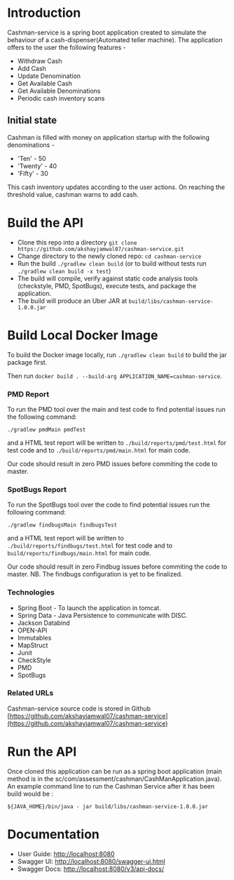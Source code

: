 # Introduction

Cashman-service is a spring boot application created to simulate the behaviour of a cash-dispenser(Automated teller machine). 
The application offers to the user the following features -

* Withdraw Cash 
* Add Cash
* Update Denomination
* Get Available Cash
* Get Available Denominations
* Periodic cash inventory scans

## <a href="build-api"></a> Initial state
Cashman is filled with money on application startup with the following denominations -
* 'Ten'     - 50
* 'Twenty'  - 40
* 'Fifty'   - 30

This cash inventory updates according to the user actions. On reaching the threshold value, cashman warns to add cash.

# <a href="build-api"></a> Build the API

* Clone this repo into a directory `git clone https://github.com/akshayjamwal07/cashman-service.git`
* Change directory to the newly cloned repo: `cd cashman-service`
* Run the build `./gradlew clean build` (or to build without tests run `./gradlew clean build -x test`)
* The build will compile, verify against static code analysis tools (checkstyle, PMD, SpotBugs), execute tests, and package the application.
* The build will produce an Uber JAR at `build/libs/cashman-service-1.0.0.jar`

# Build Local Docker Image
To build the Docker image locally, run `./gradlew clean build` to build the jar package first.

Then run `docker build . --build-arg APPLICATION_NAME=cashman-service`.

### PMD Report

To run the PMD tool over the main and test code to find potential issues run the following command:
```
./gradlew pmdMain pmdTest
```
and a HTML test report will be written to `./build/reports/pmd/test.html` for test code and
to `./build/reports/pmd/main.html` for main code.

Our code should result in zero PMD issues before commiting the code to master.

### SpotBugs Report

To run the SpotBugs tool over the code to find potential issues run the following command:
```
./gradlew findbugsMain findbugsTest
```
and a HTML test report will be written to `./build/reports/findbugs/test.html` for test code and
to `build/reports/findbugs/main.html` for main code.

Our code should result in zero Findbug issues before commiting the code to master.
NB. The findbugs configuration is yet to be finalized.

### Technologies
- Spring Boot - To launch the application in tomcat.
- Spring Data - Java Persistence to communicate with DISC.
- Jackson Databind
- OPEN-API
- Immutables 
- MapStruct
- Junit
- CheckStyle
- PMD
- SpotBugs

### Related URLs
Cashman-service source code is stored in Github [https://github.com/akshayjamwal07/cashman-service](https://github.com/akshayjamwal07/cashman-service)

# <a href="run-api"></a> Run the API

Once cloned this application can be run as a spring boot application (main method is in the
sc/com/assessment/cashman/CashManApplication.java).  
An example command line to run the Cashman Service after it has been build would be :
```
${JAVA_HOME}/bin/java - jar build/libs/cashman-service-1.0.0.jar
```

# Documentation


 * User Guide: [http://localhost:8080](http://localhost:8080)
 * Swagger UI: [http://localhost:8080/swagger-ui.html](http://localhost:8080/swagger-ui.html)
 * Swagger Docs: [http://localhost:8080/v3/api-docs/](http://localhost:8080/v3/api-docs/)
